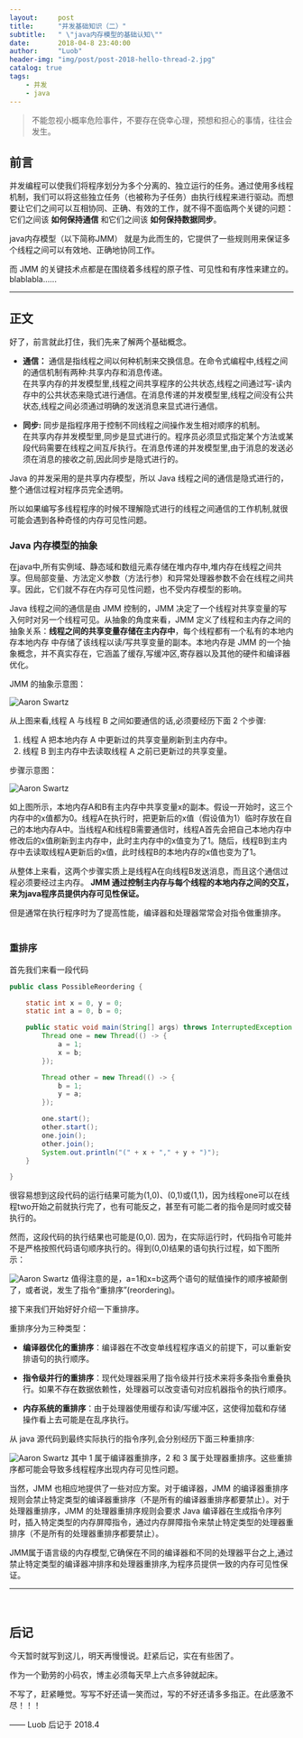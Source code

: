 ```yaml
---
layout:     post
title:      "并发基础知识（二）"
subtitle:   " \"java内存模型的基础认知\""
date:       2018-04-8 23:40:00
author:     "Luob"
header-img: "img/post/post-2018-hello-thread-2.jpg"
catalog: true
tags:
    - 并发
    - java
---
```


> 不能忽视小概率危险事件，不要存在侥幸心理，预想和担心的事情，往往会发生。


## 前言

并发编程可以使我们将程序划分为多个分离的、独立运行的任务。通过使用多线程机制，我们可以将这些独立任务（也被称为子任务）由执行线程来进行驱动。而想要让它们之间可以互相协同、正确、有效的工作，就不得不面临两个关键的问题：它们之间该 **如何保持通信** 和它们之间该 **如何保持数据同步**。

java内存模型（以下简称JMM） 就是为此而生的，它提供了一些规则用来保证多个线程之间可以有效地、正确地协同工作。

而 JMM 的关键技术点都是在围绕着多线程的原子性、可见性和有序性来建立的。blablabla......


---
## 正文
好了，前言就此打住，我们先来了解两个基础概念。

* **通信：** 通信是指线程之间以何种机制来交换信息。在命令式编程中,线程之间的通信机制有两种:共享内存和消息传递。
<br>在共享内存的并发模型里,线程之间共享程序的公共状态,线程之间通过写-读内存中的公共状态来隐式进行通信。在消息传递的并发模型里,线程之间没有公共状态,线程之间必须通过明确的发送消息来显式进行通信。

* **同步:** 同步是指程序用于控制不同线程之间操作发生相对顺序的机制。<br>
在共享内存并发模型里,同步是显式进行的。程序员必须显式指定某个方法或某段代码需要在线程之间互斥执行。在消息传递的并发模型里,由于消息的发送必须在消息的接收之前,因此同步是隐式进行的。

Java 的并发采用的是共享内存模型，所以 Java 线程之间的通信是隐式进行的，整个通信过程对程序员完全透明。

所以如果编写多线程程序的时候不理解隐式进行的线程之间通信的工作机制,就很可能会遇到各种奇怪的内存可见性问题。

### Java 内存模型的抽象

在java中,所有实例域、静态域和数组元素存储在堆内存中,堆内存在线程之间共享。但局部变量、方法定义参数（方法行参）和异常处理器参数不会在线程之间共享。因此，它们就不存在内存可见性问题，也不受内存模型的影响。

Java 线程之间的通信是由 JMM 控制的，JMM 决定了一个线程对共享变量的写入何时对另一个线程可见。从抽象的角度来看，JMM 定义了线程和主内存之间的抽象关系：**线程之间的共享变量存储在主内存中**，每个线程都有一个私有的本地内存本地内存
中存储了该线程以读/写共享变量的副本。本地内存是 JMM 的一个抽象概念，并不真实存在，它涵盖了缓存,写缓冲区,寄存器以及其他的硬件和编译器优化。

JMM 的抽象示意图：

![Aaron Swartz](https://res.infoq.com/articles/java-memory-model-1/zh/resources/11.png)

从上图来看,线程 A 与线程 B 之间如要通信的话,必须要经历下面 2 个步骤:

1. 线程 A 把本地内存 A 中更新过的共享变量刷新到主内存中。
2. 线程 B 到主内存中去读取线程 A 之前已更新过的共享变量。


步骤示意图：

![Aaron Swartz](https://res.infoq.com/articles/java-memory-model-1/zh/resources/22.png)

如上图所示，本地内存A和B有主内存中共享变量x的副本。假设一开始时，这三个内存中的x值都为0。线程A在执行时，把更新后的x值（假设值为1）临时存放在自己的本地内存A中。当线程A和线程B需要通信时，线程A首先会把自己本地内存中修改后的x值刷新到主内存中，此时主内存中的x值变为了1。随后，线程B到主内存中去读取线程A更新后的x值，此时线程B的本地内存的x值也变为了1。

从整体上来看，这两个步骤实质上是线程A在向线程B发送消息，而且这个通信过程必须要经过主内存。
**JMM 通过控制主内存与每个线程的本地内存之间的交互，来为java程序员提供内存可见性保证。**


但是通常在执行程序时为了提高性能，编译器和处理器常常会对指令做重排序。<br><br>

### 重排序
首先我们来看一段代码
```java
public class PossibleReordering {

    static int x = 0, y = 0;
    static int a = 0, b = 0;

    public static void main(String[] args) throws InterruptedException {
        Thread one = new Thread(() -> {
            a = 1;
            x = b;
        });

        Thread other = new Thread(() -> {
            b = 1;
            y = a;
        });

        one.start();
        other.start();
        one.join();
        other.join();
        System.out.println("(" + x + "," + y + ")");
    }

}
``` 
很容易想到这段代码的运行结果可能为(1,0)、(0,1)或(1,1)，因为线程one可以在线程two开始之前就执行完了，也有可能反之，甚至有可能二者的指令是同时或交替执行的。

然而，这段代码的执行结果也可能是(0,0). 因为，在实际运行时，代码指令可能并不是严格按照代码语句顺序执行的。得到(0,0)结果的语句执行过程，如下图所示：

![Aaron Swartz](https://tech.meituan.com/img/java-memory-reordering/code-result-sample.png)
值得注意的是，a=1和x=b这两个语句的赋值操作的顺序被颠倒了，或者说，发生了指令“重排序”(reordering)。

接下来我们开始好好介绍一下重排序。

重排序分为三种类型：

* **编译器优化的重排序**：编译器在不改变单线程程序语义的前提下，可以重新安排语句的执行顺序。

* **指令级并行的重排序**：现代处理器采用了指令级并行技术来将多条指令重叠执行。如果不存在数据依赖性，处理器可以改变语句对应机器指令的执行顺序。

* **内存系统的重排序**：由于处理器使用缓存和读/写缓冲区，这使得加载和存储操作看上去可能是在乱序执行。

从 java 源代码到最终实际执行的指令序列,会分别经历下面三种重排序:

![Aaron Swartz](https://res.infoq.com/articles/java-memory-model-1/zh/resources/33.png)
其中 1 属于编译器重排序，2 和 3 属于处理器重排序。这些重排序都可能会导致多线程程序出现内存可见性问题。

当然，JMM 也相应地提供了一些对应方案。对于编译器，JMM 的编译器重排序规则会禁止特定类型的编译器重排序（不是所有的编译器重排序都要禁止）。对于处理器重排序，JMM 的处理器重排序规则会要求 Java 编译器在生成指令序列时，插入特定类型的内存屏障指令，通过内存屏障指令来禁止特定类型的处理器重排序（不是所有的处理器重排序都要禁止）。

JMM属于语言级的内存模型,它确保在不同的编译器和不同的处理器平台之上,通过禁止特定类型的编译器冲排序和处理器重排序,为程序员提供一致的内存可见性保证。<br>

---
<br>

## 后记


今天暂时就写到这儿，明天再慢慢说。赶紧后记，实在有些困了。

作为一个勤劳的小码农，博主必须每天早上六点多钟就起床。

不写了，赶紧睡觉。写写不好还请一笑而过，写的不好还请多多指正。在此感激不尽！！！

—— Luob 后记于 2018.4